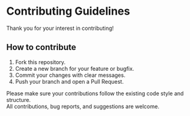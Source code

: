 # Contributing Guidelines

Thank you for your interest in contributing!

## How to contribute
1. Fork this repository.
2. Create a new branch for your feature or bugfix.
3. Commit your changes with clear messages.
4. Push your branch and open a Pull Request.

Please make sure your contributions follow the existing code style and structure.  
All contributions, bug reports, and suggestions are welcome.
